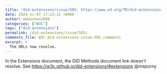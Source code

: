 ```yaml
---
title: "did-extensions/issue/585: https://www.w3.org/TR/did-extensions-methods/ is unresolvable "
date: 2024-11-07 17:23:22 +0000
author: mwherman2000
categories: ["W3C"]
tags: ["did-extensions"]
permalink: /did-extensions/issue/585/
comments_file: W3C-did-extensions-issue-585_comments
excerpt: >
  The URLs now resolve.
---
```

In the Extensions document, the DID Methods document link doesn't resolve.
See https://w3c.github.io/did-extensions/#extensions
@msporny 